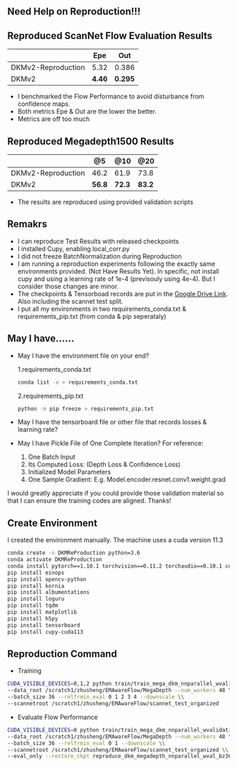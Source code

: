 ## Need Help on Reproduction!!!

## Reproduced ScanNet Flow Evaluation Results
|       | Epe    | Out  |
|-------|-------|------|
| DKMv2-Reproduction | 5.32  | 0.386 |
| DKMv2 | **4.46**  | **0.295** |
* I benchmarked the Flow Performance to avoid disturbance from confidence maps. 
* Both metrics Epe & Out are the lower the better.
* Metrics are off too much


## Reproduced Megadepth1500 Results
|       | @5    | @10  | @20  |
|-------|-------|------|------|
| DKMv2-Reproduction| 46.2  | 61.9 | 73.8 |
| DKMv2 | **56.8**  | **72.3** | **83.2** |
* The results are reproduced using provided validation scripts
## Remakrs
* I can reproduce Test Results with released checkpoints
* I installed Cupy, enabling local_corr.py
* I did not freeze BatchNormalization during Reproduction
* I am running a reproduction experiments following the exactly same environments provided. (Not Have Results Yet). In specific, not install cupy and using a learning rate of 1e-4 (previsouly using 4e-4). But I consider those changes are minor. 
* The checkpoints & Tensorboad records are put in the [Google Drive Link](https://drive.google.com/drive/folders/1Aqdmzaw7iLg884zpzDbZiajfnPZJwvZA?usp=sharing). Also including the scannet test split.
* I put all my environments in two requirements_conda.txt & requirements_pip.txt (from conda & pip seperataly)

## May I have......
* May I have the environment file on your end?

    1.requirements_conda.txt
    ``` bash
    conda list -e > requirements_conda.txt
    ```
    2.requirements_pip.txt    
    ``` bash
    python -m pip freeze > requirements_pip.txt
    ```
 
* May I have the tensorboard file or other file that records losses & learning rate?
* May I have Pickle File of One Complete Iteration? For reference:
    1. One Batch Input
    2. Its Computed Loss: (Depth Loss & Confidence Loss) 
    3. Initialized Model Parameters
    4. One Sample Gradient: E.g. Model.encoder.resnet.conv1.weight.grad
    
I would greatly appreciate if you could provide those validation material so that I can ensure the training codes are aligned. Thanks!


## Create Environment
I created the environment manually. The machine uses a cuda version 11.3
``` bash
conda create -n DKMReProduction python=3.6
conda activate DKMReProduction
conda install pytorch==1.10.1 torchvision==0.11.2 torchaudio==0.10.1 cudatoolkit=11.3 -c pytorch -c conda-forge
pip install einops
pip install opencv-python
pip install kornia
pip install albumentations
pip install loguru
pip install tqdm
pip install matplotlib
pip install h5py
pip install tensorboard
pip install cupy-cuda113
```


## Reproduction Command
* Training
``` bash
CUDA_VISIBLE_DEVICES=0,1,2 python train/train_mega_dkm_nnparallel_wvalidation.py --experiment_name reproduce_dkm_megadepth_nnparallel_wval_bz36_09282022 --gpus 3 \\
--data_root /scratch1/zhusheng/EMAwareFlow/MegaDepth --num_workers 48 \\
--batch_size 36 --relfrmin_eval 0 1 2 3 4 --downscale \\
--scannetroot /scratch1/zhusheng/EMAwareFlow/scannet_test_organized
```
* Evaluate Flow Performance
``` bash
CUDA_VISIBLE_DEVICES=0 python train/train_mega_dkm_nnparallel_wvalidation.py --experiment_name reproduce_dkm_megadepth_nnparallel_wval_bz36_09282022 --gpus 1 \\
--data_root /scratch1/zhusheng/EMAwareFlow/MegaDepth --num_workers 48 \\
--batch_size 36 --relfrmin_eval 0 1 --downscale \\
--scannetroot /scratch1/zhusheng/EMAwareFlow/scannet_test_organized \\
--eval_only --restore_ckpt reproduce_dkm_megadepth_nnparallel_wval_bz36_09282022/minimal_outlier_scannet.pth
```
